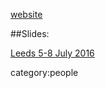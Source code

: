 [website](http://www.maths.tcd.ie/~lebed/)

##Slides:

[Leeds 5-8 July 2016](http://www1.maths.leeds.ac.uk/~matzk/Modelling%20TPM%20Resources_files/Crossed.pdf)

category:people
